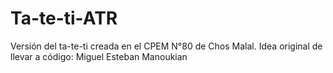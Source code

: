 # Ta-te-ti-ATR
Versión del ta-te-ti creada en el CPEM N°80 de Chos Malal. Idea original de llevar a código: Miguel Esteban Manoukian
